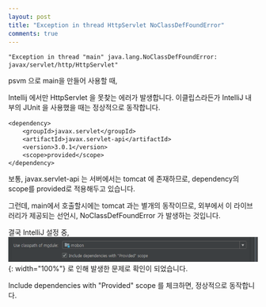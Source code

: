 ```yaml
---
layout: post
title: "Exception in thread HttpServlet NoClassDefFoundError"
comments: true
---
```


```
"Exception in thread "main" java.lang.NoClassDefFoundError: javax/servlet/http/HttpServlet"
```

psvm 으로 main을 만들어 사용할 때,

Intellij 에서만 HttpServlet 을 못찾는 에러가 발생합니다.
이클립스라든가 IntelliJ 내부의 JUnit 을 사용했을 때는 정상적으로 동작합니다.

```
<dependency>
    <groupId>javax.servlet</groupId>
    <artifactId>javax.servlet-api</artifactId>
    <version>3.0.1</version>
    <scope>provided</scope>
</dependency>
```

보통, javax.servlet-api 는 서버에서는 tomcat 에 존재하므로,
dependency의 scope를 provided로 적용해두고 있습니다.

그런데, main에서 호출할시에는 tomcat 과는 별개의 동작이므로, 외부에서 이 라이브러리가 제공되는 선언시, NoClassDefFoundError 가 발생하는 것입니다.

결국 IntelliJ 설정 중,
![provided](/images/20180629Provided.PNG){: width="100%"}
로 인해 발생한 문제로 확인이 되었습니다.

Include dependencies with "Provided" scope 를 체크하면, 정상적으로 동작합니다.
